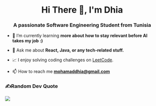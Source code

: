 <h1 align="center">Hi There 👋, I'm Dhia</h1>
<h3 align="center">A passionate Software Engineering Student from Tunisia</h3>

- 🌱 I’m currently learning **more about how to stay relevant before AI takes my job :)**

- 💬 Ask me about **React, Java, or any tech-related stuff.**

- 📈 I enjoy solving coding challenges on [LeetCode](https://leetcode.com/u/mohamaddhia).

- 📫 How to reach me **mohamaddhia@gmail.com**
<!-- 
```kotlin
Developer dhia = new Developer()
    .setName("Mohamed Dhia Thabet")
    .setCompany("Student")
    .setRole("software engineer");
```
-->



### ✍️Random Dev Quote
![](https://quotes-github-readme.vercel.app/api?type=horizontal&theme=vue)
